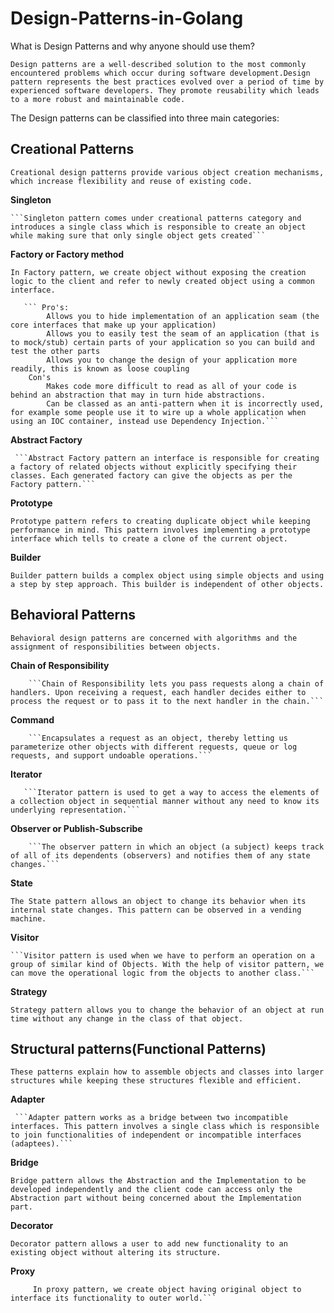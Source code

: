 # Design-Patterns-in-Golang


What is Design Patterns and why anyone should use them? 

```Design patterns are a well-described solution to the most commonly encountered problems which occur during software development.Design pattern represents the best practices evolved over a period of time by experienced software developers. They promote reusability which leads to a more robust and maintainable code.```

The Design patterns can be classified into three main categories:

## Creational Patterns
   ```Creational design patterns provide various object creation mechanisms, which increase flexibility and reuse of existing code.```

**Singleton**
  
    ```Singleton pattern comes under creational patterns category and introduces a single class which is responsible to create an object while making sure that only single object gets created```

**Factory or Factory method**
 
   ``` In Factory pattern, we create object without exposing the creation logic to the client and refer to newly created object using a common interface. ```

       ``` Pro's:
            Allows you to hide implementation of an application seam (the core interfaces that make up your application)
            Allows you to easily test the seam of an application (that is to mock/stub) certain parts of your application so you can build and test the other parts
            Allows you to change the design of your application more readily, this is known as loose coupling
        Con's   
            Makes code more difficult to read as all of your code is behind an abstraction that may in turn hide abstractions.
            Can be classed as an anti-pattern when it is incorrectly used, for example some people use it to wire up a whole application when using an IOC container, instead use Dependency Injection.```

**Abstract Factory**
   
     ```Abstract Factory pattern an interface is responsible for creating a factory of related objects without explicitly specifying their classes. Each generated factory can give the objects as per the Factory pattern.```
        
**Prototype**
   
   ```Prototype pattern refers to creating duplicate object while keeping performance in mind. This pattern involves implementing a prototype interface which tells to create a clone of the current object.```
        
**Builder**
  
  ```Builder pattern builds a complex object using simple objects and using a step by step approach. This builder is independent of other objects.```


## Behavioral Patterns
   ```Behavioral design patterns are concerned with algorithms and the assignment of responsibilities between objects.```

**Chain of Responsibility**
   
        ```Chain of Responsibility lets you pass requests along a chain of handlers. Upon receiving a request, each handler decides either to process the request or to pass it to the next handler in the chain.```

**Command**
  
        ```Encapsulates a request as an object, thereby letting us parameterize other objects with different requests, queue or log requests, and support undoable operations.```

**Iterator**
       
       ```Iterator pattern is used to get a way to access the elements of a collection object in sequential manner without any need to know its underlying representation.```
    
**Observer or Publish-Subscribe**
   
        ```The observer pattern in which an object (a subject) keeps track of all of its dependents (observers) and notifies them of any state changes.```

**State**
   
  ```The State pattern allows an object to change its behavior when its internal state changes. This pattern can be observed in a vending machine.```

**Visitor**
  
    ```Visitor pattern is used when we have to perform an operation on a group of similar kind of Objects. With the help of visitor pattern, we can move the operational logic from the objects to another class.```

**Strategy**
   
  ```Strategy pattern allows you to change the behavior of an object at run time without any change in the class of that object.```


## Structural patterns(Functional Patterns)
    These patterns explain how to assemble objects and classes into larger structures while keeping these structures flexible and efficient.

**Adapter**
   
     ```Adapter pattern works as a bridge between two incompatible interfaces. This pattern involves a single class which is responsible to join functionalities of independent or incompatible interfaces (adaptees).```

**Bridge**
  
   ```Bridge pattern allows the Abstraction and the Implementation to be developed independently and the client code can access only the Abstraction part without being concerned about the Implementation part.```

**Decorator**
  
  ```Decorator pattern allows a user to add new functionality to an existing object without altering its structure. ```

**Proxy**
  
   ```In proxy pattern, a class represents functionality of another class. This type of design pattern comes under structural pattern.
        In proxy pattern, we create object having original object to interface its functionality to outer world.```
